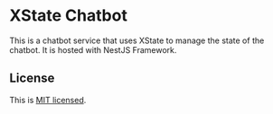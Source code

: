# XState Chatbot

This is a chatbot service that uses XState to manage the state of the chatbot. It is hosted with NestJS Framework.

## License

This is [MIT licensed](LICENSE).
